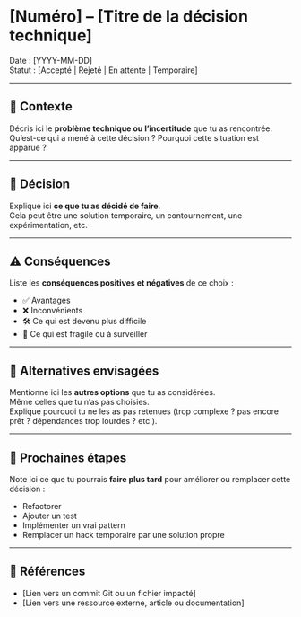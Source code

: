# [Numéro] – [Titre de la décision technique]

Date : [YYYY-MM-DD]  
Statut : [Accepté | Rejeté | En attente | Temporaire]

---

## 🎯 Contexte

Décris ici le **problème technique ou l’incertitude** que tu as rencontrée.  
Qu’est-ce qui a mené à cette décision ? Pourquoi cette situation est apparue ?

---

## 🧠 Décision

Explique ici **ce que tu as décidé de faire**.  
Cela peut être une solution temporaire, un contournement, une expérimentation, etc.

---

## ⚠️ Conséquences

Liste les **conséquences positives et négatives** de ce choix :

- ✅ Avantages
- ❌ Inconvénients
- 🛠️ Ce qui est devenu plus difficile
- 🔐 Ce qui est fragile ou à surveiller

---

## 🔄 Alternatives envisagées

Mentionne ici les **autres options** que tu as considérées.  
Même celles que tu n’as pas choisies.  
Explique pourquoi tu ne les as pas retenues (trop complexe ? pas encore prêt ? dépendances trop lourdes ? etc.).

---

## 🚧 Prochaines étapes

Note ici ce que tu pourrais **faire plus tard** pour améliorer ou remplacer cette décision :

- Refactorer
- Ajouter un test
- Implémenter un vrai pattern
- Remplacer un hack temporaire par une solution propre

---

## 🧭 Références

- [Lien vers un commit Git ou un fichier impacté]
- [Lien vers une ressource externe, article ou documentation]
